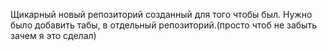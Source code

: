 Щикарный новый репозиторий созданный для того чтобы был.
Нужно было добавить табы, в отдельный репозиторий.(просто чтоб не забыть зачем я это сделал)
